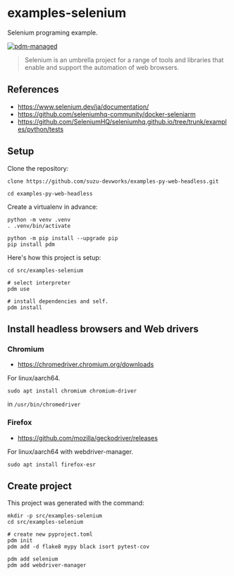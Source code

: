 # examples-selenium

Selenium programing example.

[![pdm-managed](https://img.shields.io/badge/pdm-managed-blueviolet)](https://pdm.fming.dev)

> Selenium is an umbrella project for a range of tools and libraries that enable and support the automation of web browsers.

## References

- https://www.selenium.dev/ja/documentation/
- https://github.com/seleniumhq-community/docker-seleniarm
- https://github.com/SeleniumHQ/seleniumhq.github.io/tree/trunk/examples/python/tests

## Setup

Clone the repository:

```shell
clone https://github.com/suzu-devworks/examples-py-web-headless.git

cd examples-py-web-headless

```

Create a virtualenv in advance:

```shell
python -m venv .venv
. .venv/bin/activate

python -m pip install --upgrade pip
pip install pdm

```

Here's how this project is setup:

```shell
cd src/examples-selenium

# select interpreter
pdm use

# install dependencies and self.
pdm install

```

## Install headless browsers and Web drivers

### Chromium

- https://chromedriver.chromium.org/downloads

For linux/aarch64.

```shell
sudo apt install chromium chromium-driver
```

in `/usr/bin/chromedriver`

### Firefox

- https://github.com/mozilla/geckodriver/releases

For linux/aarch64 with webdriver-manager.

```shell
sudo apt install firefox-esr
```

## Create project

This project was generated with the command:

```shell
mkdir -p src/examples-selenium
cd src/examples-selenium

# create new pyproject.toml
pdm init
pdm add -d flake8 mypy black isort pytest-cov

pdm add selenium
pdm add webdriver-manager

```
